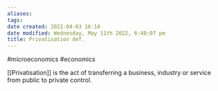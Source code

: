 ```yaml
---
aliases: 
tags: 
date created: 2022-04-03 16:14
date modified: Wednesday, May 11th 2022, 6:40:07 pm
title: Privatisation def.
---
```


#microeconomics #economics

[[Privatisation]] is the act of transferring a business, industry or service from public to private control.

